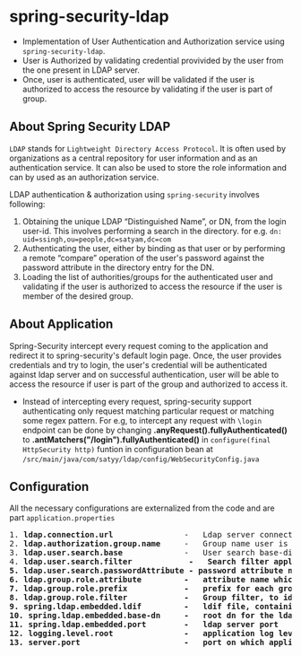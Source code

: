 # spring-security-ldap
- Implementation of User Authentication and Authorization service using `spring-security-ldap`.
- User is Authorized by validating credential provivided by the user from the one present in LDAP server.
- Once, user is authenticated, user will be validated if the user is authorized to access the resource by validating if the user is part of   group.

## About Spring Security LDAP
`LDAP` stands for `Lightweight Directory Access Protocol`. It is often used by organizations as a central repository for user information and as an authentication service. It can also be used to store the role information and can by used as an authorization service.

LDAP authentication & authorization using `spring-security` involves following:
  1. Obtaining the unique LDAP “Distinguished Name”, or DN, from the login user-id. This involves performing a search in the directory.
     for e.g. `dn: uid=ssingh,ou=people,dc=satyam,dc=com`
  2. Authenticating the user, either by binding as that user or by performing a remote “compare” operation of the user's password against        the password attribute in the directory entry for the DN.
  3. Loading the list of authorities/groups for the authenticated user and validating if the user is authorized to access the resource if        the user is member of the desired group.
 
## About Application
Spring-Security intercept every request coming to the application and redirect it to spring-security's default login page. Once, the user   provides credentials and try to login, the user's credential will be authenticated against ldap server and on successful authentication, user will be able to access the resource if user is part of the group and authorized to access it.

- Instead of intercepting every request, spring-security support authenticating only request matching particular request or matching some     regex pattern.
  For e.g, to intercept any request with `\login` endpoint can be done by changing 
          **.anyRequest().fullyAuthenticated()** to **.antMatchers("/login").fullyAuthenticated()**
   in `configure(final HttpSecurity http)` funtion in configuration bean at `/src/main/java/com/satyy/ldap/config/WebSecurityConfig.java`
   
## Configuration
All the necessary configurations are externalized from the code and are part `application.properties`
<pre>
1. <b>ldap.connection.url</b>               -   Ldap server connection url, having the root directory(for e.g: dc=satyam, dc=com)
2. <b>ldap.authorization.group.name</b>     -   Group name user is supposed to be part of, to validate user is authorized or not.
3. <b>ldap.user.search.base</b>             -   User search base-directory relative to root directory(which was part of connection url). Using these information spring-security forms the absolute directory where user information is present in ldap server. For e.g, in this case if <i>ldap.user.search.base</i> has configured value <i>ou=people</i> then, the absolute path becomes <i>ou=people, dc=satyam, dc=com</i>
4. <b>ldap.user.search.filter<b>            -   Search filter applied on the distinguised name(dn) to search user inside ldap's user search base directory. For e.g, in the current application, this property is set to `uid={0}` which means value of `uid` in `dn` will be matched to the entered userId on the login page. By default, spring maps userId field in login page to {0} and password to {1}.
5. <b>ldap.user.search.passwordAttribute</b> - password attribute name in the `dn`. User entered password will be matched with this field in ldap user entry.
6. <b>ldap.group.role.attribute</b>         -   attribute name which is mapped to group names in ldap server. Defualt value is `cn`
7. <b>ldap.group.role.prefix</b>            -   prefix for each group name which spring add before every group the user is part of. Default value is `Role_`
8. <b>ldap.group.role.filter</b>            -   Group filter, to identify if the user is part of the group or not. Default value is `member={0}` where, {0} is user id in the login page.
9. <b>spring.ldap.embedded.ldif</b>         -   ldif file, containing entries to be loaded to in memory ldap server for this sample application. There is sample `test-server.ldif` file at resource which has data in ldif format and which creates dummy organisation hirarchy and add few user under it and also create two groups and assign user in that groups.
10. <b>spring.ldap.embedded.base-dn</b>     -   root dn for the ldap server.
11. <b>spring.ldap.embedded.port</b>        -   ldap server port
12. <b>logging.level.root</b>               -   application log level
13. <b>server.port</b>                      -   port on which application will run. Currently, its configured to port `8888`.
  
   

